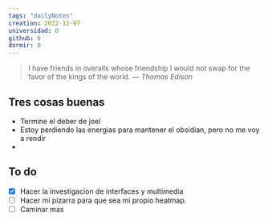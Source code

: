 ```yaml
---
tags: "dailyNotes"
creation: 2022-12-07
universidad: 0
github: 0
dormir: 0
---
```


> I have friends in overalls whose friendship I would not swap for the favor of the kings of the world.
> — <cite>Thomas Edison</cite>

## Tres cosas buenas 
- Termine el deber de joel
- Estoy perdiendo las energias para mantener el obsidian, pero no me voy a rendir 
- 

## To do
- [x] Hacer la investigacion de interfaces y multimedia
- [ ] Hacer mi pizarra para que sea mi propio heatmap. 
- [ ] Caminar mas 
